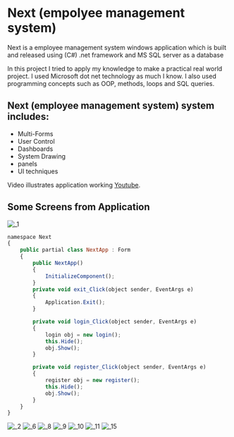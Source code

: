 # Next (empolyee management system)

Next is a employee management system windows application which is built and released using (C#) .net framework and MS SQL server as a database

In this project I tried to apply my knowledge to make a practical real world project.
I used Microsoft dot net  technology as much I know. I also used programming concepts such as OOP, methods, loops and SQL queries.

## Next (employee management system) system includes:
- Multi-Forms
- User Control
- Dashboards
- System Drawing
- panels
- UI techniques

Video illustrates application working [Youtube](https://youtu.be/6iHbtuMa-Rs).

## Some Screens from Application
![_1](https://user-images.githubusercontent.com/89293751/171727753-4637e291-540f-4f26-9249-e24e83e968e2.jpg)

```javascript
namespace Next
{
    public partial class NextApp : Form
    {
        public NextApp()
        {
            InitializeComponent();
        }
        private void exit_Click(object sender, EventArgs e)
        {
            Application.Exit();
        }

        private void login_Click(object sender, EventArgs e)
        {
            login obj = new login();
            this.Hide();
            obj.Show();
        }

        private void register_Click(object sender, EventArgs e)
        {
            register obj = new register();
            this.Hide();
            obj.Show();
        }
    }
}
```
![_2](https://user-images.githubusercontent.com/89293751/171727826-505c5465-ba85-4a56-8da3-483ea6ef56f0.jpg)
![_6](https://user-images.githubusercontent.com/89293751/171727847-f1b42615-0ff1-4197-879a-cdb0e9a163fe.jpg)
![_8](https://user-images.githubusercontent.com/89293751/171727862-da952e00-c14a-430f-8ccd-895cd92f0572.jpg)
![_9](https://user-images.githubusercontent.com/89293751/171727872-7a206745-495f-41ae-9793-d2e79586341f.jpg)
![_10](https://user-images.githubusercontent.com/89293751/171727881-00ba9820-a681-4788-9376-3446cec41618.jpg)
![_11](https://user-images.githubusercontent.com/89293751/171727912-dc761baf-0892-4e08-8f87-ed6a0cb58bae.jpg)
![_15](https://user-images.githubusercontent.com/89293751/171727941-7373f85f-8d06-4b50-ab59-9d8b0dbf01b3.jpg)
